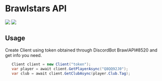 # Brawlstars API
 
<a href="https://www.nuget.org/packages/BrawlStars"><img src="https://img.shields.io/nuget/v/BrawlStars.svg?style=flat-square" /></a>
<a href="https://discord.me/BrawlAPI"><img src="https://img.shields.io/badge/discord-join-7289DA.svg?logo=discord&longCache=true&style=flat-square" /></a>

## Usage
Create Client using token obtained through DiscordBot BrawlAPI#8520 and get info you need.
```C#
   Client client = new Client("token");
   var player = await client.GetPlayerAsync("Q8QQ92J0");
   var club = await client.GetClubAsync(player.Club.Tag);
```
